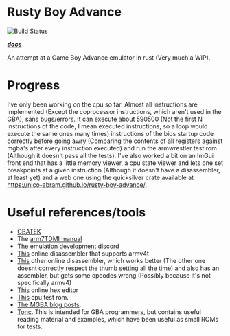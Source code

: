 # Rusty Boy Advance

[![Build Status](https://travis-ci.com/nico-abram/rusty-boy-advance.svg?branch=master)](https://travis-ci.com/nico-abram/rusty-boy-advance)

**_[docs](https://nico-abram.github.io/rusty-boy-advance/doc/rusty_boy_advance/)_**

An attempt at a Game Boy Advance emulator in rust (Very much a WIP).

# Progress

I've only been working on the cpu so far. Almost all instructions are implemented (Except the coprocessor instructions, which aren't used in the GBA), sans bugs/errors. It can execute about 590500 (Not the first N instructions of the code, I mean executed instructions, so a loop would execute the same ones many times) instructions of the bios startup code correctly before going awry (Comparing the contents of all registers against mgba's after every instruction executed) and run the armwrestler test rom (Although it doesn't pass all the tests). I've also worked a bit on an ImGui front end that has a little memory viewer, a cpu state viewer and lets one set breakpoints at a given instruction (Although it doesn't have a disassembler, at least yet) and a web one using the quicksilver crate available at https://nico-abram.github.io/rusty-boy-advance/.

# Useful references/tools

- [GBATEK](http://problemkaputt.de/gbatek.htm)
- The [arm7TDMI manual](http://infocenter.arm.com/help/topic/com.arm.doc.ddi0210c/DDI0210B.pdf)
- The [emulation development discord](https://discord.gg/26wfbS4)
- [This](https://onlinedisassembler.com/odaweb/) online disassembler that supports armv4t
- [This](http://shell-storm.org/online/Online-Assembler-and-Disassembler/) other online disassembler, which works better (The other one doesnt correctly respect the thumb setting all the time) and also has an assembler, but gets some opcodes wrong (Possibly because it's not specifically armv4)
- [This](https://hexed.it/) online hex editor
- [This](https://github.com/Emu-Docs/Emu-Docs/blob/master/Game%20Boy%20Advance/test_roms/arm_wrestler/armwrestler.gba) cpu test rom.
- [The MGBA blog posts](https://mgba.io/).
- [Tonc](https://www.coranac.com/tonc/text/toc.htm). This is intended for GBA programmers, but contains useful reading material and examples, which have been useful as small ROMs for tests.
